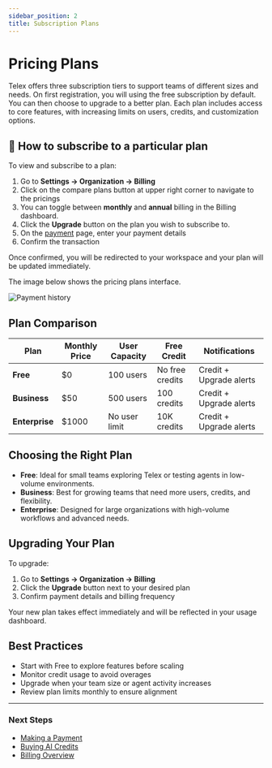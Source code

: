 ```yaml
---
sidebar_position: 2
title: Subscription Plans
---
```


# Pricing Plans

Telex offers three subscription tiers to support teams of different sizes and needs. On first registration, you will using the free subscription by default. You can then choose to upgrade to a better plan. Each plan includes access to core features, with increasing limits on users, credits, and customization options.


## 🛒 How to subscribe to a particular plan

To view and subscribe to a plan:

1. Go to **Settings → Organization → Billing**
2. Click on the compare plans button at upper right corner to navigate to the pricings
3. You can toggle between **monthly** and **annual** billing in the Billing dashboard.
4. Click the **Upgrade** button on the plan you wish to subscribe to.
4. On the [payment](./payment-transactions/how-payment-work.md) page, enter your payment details
5. Confirm the transaction

Once confirmed, you will be redirected to your workspace and your plan will be updated immediately.


The image below shows the pricing plans interface.

![Payment history](/img/pricing-plans.png)


## Plan Comparison

| Plan            | Monthly Price  | User Capacity  | Free Credit     | Notifications           |
|-----------------|----------------|----------------|-----------------|-------------------------|
| **Free**        | $0             | 100 users      | No free credits | Credit + Upgrade alerts |
| **Business**    | $50            | 500 users      | 100 credits     | Credit + Upgrade alerts |
| **Enterprise**  | $1000          | No user limit  | 10K credits     | Credit + Upgrade alerts |


## Choosing the Right Plan

- **Free**: Ideal for small teams exploring Telex or testing agents in low-volume environments.
- **Business**: Best for growing teams that need more users, credits, and flexibility.
- **Enterprise**: Designed for large organizations with high-volume workflows and advanced needs.


## Upgrading Your Plan

To upgrade:
1. Go to **Settings → Organization → Billing**
2. Click the **Upgrade** button next to your desired plan
3. Confirm payment details and billing frequency

Your new plan takes effect immediately and will be reflected in your usage dashboard.

## Best Practices

- Start with Free to explore features before scaling
- Monitor credit usage to avoid overages
- Upgrade when your team size or agent activity increases
- Review plan limits monthly to ensure alignment

---

### Next Steps

- [Making a Payment](./payment-transactions/making-payment)
- [Buying AI Credits](./ai-credits/buying-credits)
- [Billing Overview](./overview)